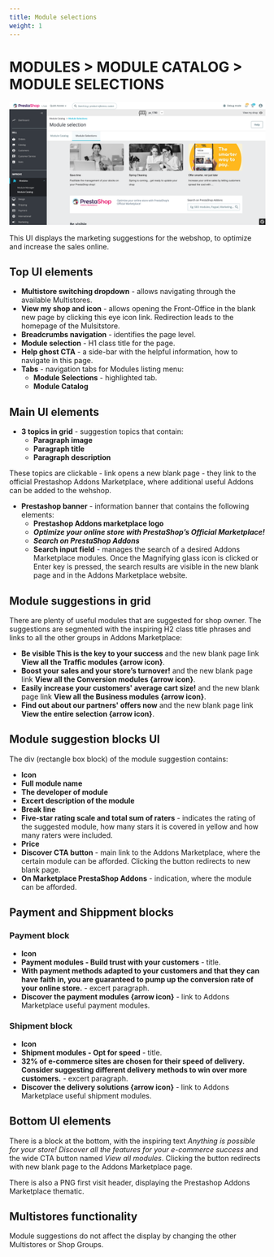 ```yaml
---
title: Module selections
weight: 1
---
```


# MODULES > MODULE CATALOG > MODULE SELECTIONS

![Module selections](static/img/module-selections.png)

This UI displays the marketing suggestions for the webshop, to optimize and increase the sales online.

## Top UI elements

- **Multistore switching dropdown** - allows navigating through the available Multistores.
- **View my shop and icon** - allows opening the Front-Office in the blank new page by clicking this eye icon link. Redirection leads to the homepage of the Mulsitstore.
- **Breadcrumbs navigation** - identifies the page level.
- **Module selection** - H1 class title for the page.
- **Help ghost CTA** - a side-bar with the helpful information, how to navigate in this page.
- **Tabs** - navigation tabs for Modules listing menu:
  - **Module Selections** - highlighted tab.
  - **Module Catalog**

## Main UI elements

- **3 topics in grid** - suggestion topics that contain:
  - **Paragraph image**
  - **Paragraph title**
  - **Paragraph description**

These topics are clickable - link opens a new blank page - they link to the official Prestashop Addons Marketplace, where additional useful Addons can be added to the wehshop.

- **Prestashop banner** - information banner that contains the following elements:
  - **Prestashop Addons marketplace logo**
  - **_Optimize your online store with PrestaShop’s Official Marketplace!_**
  - **_Search on PrestaShop Addons_**
  - **Search input field** - manages the search of a desired Addons Marketplace modules. Once the Magnifying glass icon is clicked or Enter key is pressed, the search results are visible in the new blank page and in the Addons Marketplace website.

## Module suggestions in grid

There are plenty of useful modules that are suggested for shop owner. The suggestions are segmented with the inspiring H2 class title phrases and links to all the other groups in Addons Marketplace:
- **Be visible This is the key to your success** and the new blank page link **View all the Traffic modules {arrow icon}**.
- **Boost your sales and your store’s turnover!** and the new blank page link **View all the Conversion modules {arrow icon}**.
- **Easily increase your customers' average cart size!** and the new blank page link **View all the Business modules {arrow icon}**.
- **Find out about our partners' offers now** and the new blank page link **View the entire selection {arrow icon}**.

## Module suggestion blocks UI

The div (rectangle box block) of the module suggestion contains:
- **Icon**
- **Full module name**
- **The developer of module**
- **Excert description of the module**
- **Break line**
- **Five-star rating scale and total sum of raters** - indicates the rating of the suggested module, how many stars it is covered in yellow and how many raters were included.
- **Price**
- **Discover CTA button** - main link to the Addons Marketplace, where the certain module can be afforded. Clicking the button redirects to new blank page.
- **On Marketplace PrestaShop Addons** - indication, where the module can be afforded.

## Payment and Shippment blocks

### Payment block

- **Icon**
- **Payment modules - Build trust with your customers** - title.
- **With payment methods adapted to your customers and that they can have faith in, you are guaranteed to pump up the conversion rate of your online store.** - excert paragraph.
- **Discover the payment modules {arrow icon}** - link to Addons Marketplace useful payment modules.

### Shipment block

- **Icon**
- **Shipment modules - Opt for speed** - title.
- **32% of e-commerce sites are chosen for their speed of delivery. Consider suggesting different delivery methods to win over more customers.** - excert paragraph.
- **Discover the delivery solutions {arrow icon}** - link to Addons Marketplace useful shipment modules.

## Bottom UI elements

There is a block at the bottom, with the inspiring text _Anything is possible for your store! Discover all the features for your e-commerce success_ and the wide CTA button named _View all modules_. Clicking the button redirects with new blank page to the Addons Marketplace page.

There is also a PNG first visit header, displaying the Prestashop Addons Marketplace thematic.

## Multistores functionality

Module suggestions do not affect the display by changing the other Multistores or Shop Groups.
